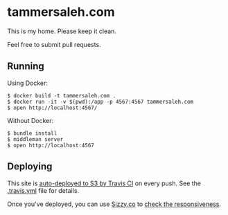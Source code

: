 # tammersaleh.com

This is my home.  Please keep it clean.

Feel free to submit pull requests.

## Running

Using Docker:

```
$ docker build -t tammersaleh.com .
$ docker run -it -v $(pwd):/app -p 4567:4567 tammersaleh.com
$ open http://localhost:4567/
```

Without Docker:

```
$ bundle install
$ middleman server
$ open http://localhost:4567
```

## Deploying

This site is [auto-deployed to S3 by Travis
CI](https://travis-ci.org/tammersaleh/tammersaleh.com) on every push.  See the
[.travis.yml](https://github.com/tammersaleh/tammersaleh.com/blob/master/.travis.yml)
file for details.

Once you've deployed, you can use [Sizzy.co](http://sizzy.co) to [check the
responsiveness](http://sizzy.co/?url=http%3A%2F%2Ftammersaleh.com).
